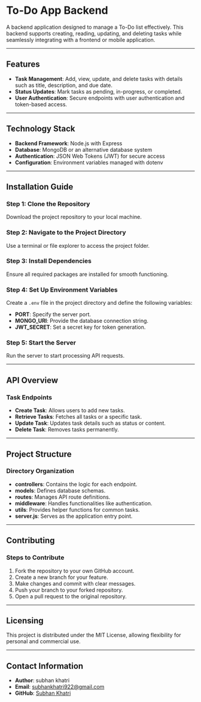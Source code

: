 # To-Do App Backend

A backend application designed to manage a To-Do list effectively. This backend supports creating, reading, updating, and deleting tasks while seamlessly integrating with a frontend or mobile application.

---

## Features

- **Task Management**: Add, view, update, and delete tasks with details such as title, description, and due date.
- **Status Updates**: Mark tasks as pending, in-progress, or completed.
- **User Authentication**: Secure endpoints with user authentication and token-based access.

---

## Technology Stack

- **Backend Framework**: Node.js with Express
- **Database**: MongoDB or an alternative database system
- **Authentication**: JSON Web Tokens (JWT) for secure access
- **Configuration**: Environment variables managed with dotenv

---

## Installation Guide

### Step 1: Clone the Repository
Download the project repository to your local machine.

### Step 2: Navigate to the Project Directory
Use a terminal or file explorer to access the project folder.

### Step 3: Install Dependencies
Ensure all required packages are installed for smooth functioning.

### Step 4: Set Up Environment Variables
Create a `.env` file in the project directory and define the following variables:
- **PORT**: Specify the server port.
- **MONGO_URI**: Provide the database connection string.
- **JWT_SECRET**: Set a secret key for token generation.

### Step 5: Start the Server
Run the server to start processing API requests.

---

## API Overview

### Task Endpoints

- **Create Task**: Allows users to add new tasks.
- **Retrieve Tasks**: Fetches all tasks or a specific task.
- **Update Task**: Updates task details such as status or content.
- **Delete Task**: Removes tasks permanently.

---

## Project Structure

### Directory Organization
- **controllers**: Contains the logic for each endpoint.
- **models**: Defines database schemas.
- **routes**: Manages API route definitions.
- **middleware**: Handles functionalities like authentication.
- **utils**: Provides helper functions for common tasks.
- **server.js**: Serves as the application entry point.

---

## Contributing

### Steps to Contribute

1. Fork the repository to your own GitHub account.
2. Create a new branch for your feature.
3. Make changes and commit with clear messages.
4. Push your branch to your forked repository.
5. Open a pull request to the original repository.

---

## Licensing

This project is distributed under the MIT License, allowing flexibility for personal and commercial use.

---

## Contact Information

- **Author**: subhan khatri
- **Email**: subhankhatri922@gmail.com
- **GitHub**: [Subhan Khatri](https://github.com/subhanfarooqkhatri)
